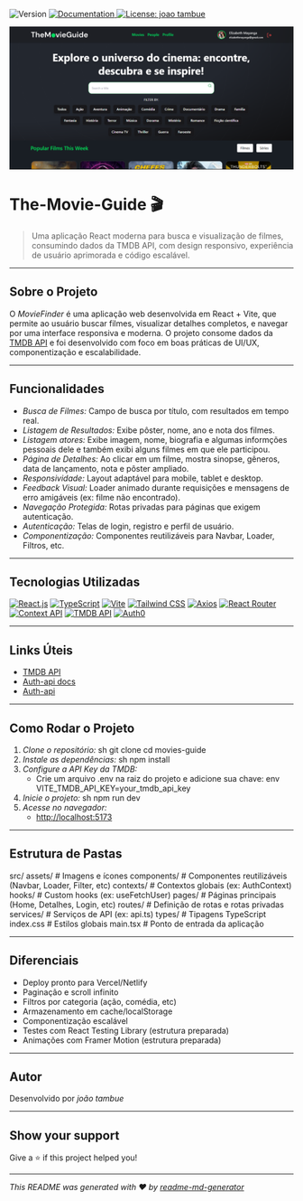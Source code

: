 <p>
  <img alt="Version" src="https://img.shields.io/badge/version-0.0.0-blue.svg?cacheSeconds=2592000" />
  <a href="Mensagens de erro (ex: filme não encontrado)" target="_blank">
    <img alt="Documentation" src="https://img.shields.io/badge/documentation-yes-brightgreen.svg" />
  </a>
  <a href="#" target="_blank">
    <img alt="License: joao tambue" src="https://img.shields.io/badge/License- MIT-yellow.svg" />
  </a>
</p>

<p align="center">
  <img src="./public/v3.png" alt="MovieFinder Demo" />
</p>

# The-Movie-Guide 🎬

> Uma aplicação React moderna para busca e visualização de filmes, consumindo dados da TMDB API, com design responsivo, experiência de usuário aprimorada e código escalável.

---

## Sobre o Projeto

O _MovieFinder_ é uma aplicação web desenvolvida em React + Vite, que permite ao usuário buscar filmes, visualizar detalhes completos, e navegar por uma interface responsiva e moderna. O projeto consome dados da [TMDB API](https://www.themoviedb.org/documentation/api) e foi desenvolvido com foco em boas práticas de UI/UX, componentização e escalabilidade.

---

## Funcionalidades

- _Busca de Filmes:_ Campo de busca por título, com resultados em tempo real.
- _Listagem de Resultados:_ Exibe pôster, nome, ano e nota dos filmes.
- _Listagem atores:_ Exibe imagem, nome, biografia e algumas informções pessoais dele e também exibi alguns filmes em que ele participou.
- _Página de Detalhes:_ Ao clicar em um filme, mostra sinopse, gêneros, data de lançamento, nota e pôster ampliado.
- _Responsividade:_ Layout adaptável para mobile, tablet e desktop.
- _Feedback Visual:_ Loader animado durante requisições e mensagens de erro amigáveis (ex: filme não encontrado).
- _Navegação Protegida:_ Rotas privadas para páginas que exigem autenticação.
- _Autenticação:_ Telas de login, registro e perfil de usuário.
- _Componentização:_ Componentes reutilizáveis para Navbar, Loader, Filtros, etc.

---

## Tecnologias Utilizadas

[![React.js](https://img.shields.io/badge/React.js-%2361DAFB.svg?logo=react&logoColor=black)](#)
[![TypeScript](https://img.shields.io/badge/TypeScript-%23007ACC.svg?logo=typescript&logoColor=white)](#)
[![Vite](https://img.shields.io/badge/Vite-%23646CFF.svg?logo=vite&logoColor=white)](#)
[![Tailwind CSS](https://img.shields.io/badge/TailwindCSS-%2338B2AC.svg?logo=tailwindcss&logoColor=white)](#)
[![Axios](https://img.shields.io/badge/Axios-%235A29E4.svg?logo=axios&logoColor=white)](#)
[![React Router](https://img.shields.io/badge/React_Router-%23CA4245.svg?logo=react-router&logoColor=white)](#)
[![Context API](https://img.shields.io/badge/Context_API-%2361DAFB.svg?logo=react&logoColor=white)](#)
[![TMDB API](https://img.shields.io/badge/TMDB_API-%2300d2ff.svg?logo=themoviedatabase&logoColor=white)](https://www.themoviedb.org/documentation/api)
[![Auth0](https://img.shields.io/badge/Auth0-%23EB5424.svg?logo=auth0&logoColor=white)](https://auth0.com/docs)

---

## Links Úteis

- [TMDB API](https://www.themoviedb.org/documentation/api)
- [Auth-api docs](http://localhost:5000/api-docs/#/)
- [Auth-api](https://auth-api-jwt.onrender.com)

---

## Como Rodar o Projeto

1. _Clone o repositório:_
   sh
   git clone <url-do-repo>
   cd movies-guide
2. _Instale as dependências:_
   sh
   npm install
3. _Configure a API Key da TMDB:_
   - Crie um arquivo .env na raiz do projeto e adicione sua chave:
     env
     VITE_TMDB_API_KEY=your_tmdb_api_key
4. _Inicie o projeto:_
   sh
   npm run dev
5. _Acesse no navegador:_
   - [http://localhost:5173](http://localhost:5173)

---

## Estrutura de Pastas

src/
assets/ # Imagens e ícones
components/ # Componentes reutilizáveis (Navbar, Loader, Filter, etc)
contexts/ # Contextos globais (ex: AuthContext)
hooks/ # Custom hooks (ex: useFetchUser)
pages/ # Páginas principais (Home, Detalhes, Login, etc)
routes/ # Definição de rotas e rotas privadas
services/ # Serviços de API (ex: api.ts)
types/ # Tipagens TypeScript
index.css # Estilos globais
main.tsx # Ponto de entrada da aplicação

---

## Diferenciais

- Deploy pronto para Vercel/Netlify
- Paginação e scroll infinito
- Filtros por categoria (ação, comédia, etc)
- Armazenamento em cache/localStorage
- Componentização escalável
- Testes com React Testing Library (estrutura preparada)
- Animações com Framer Motion (estrutura preparada)

---

## Autor

Desenvolvido por _joão tambue_

---

## Show your support

Give a ⭐ if this project helped you!

---

_This README was generated with ❤ by [readme-md-generator](https://github.com/kefranabg/readme-md-generator)_
